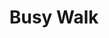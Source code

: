---
layout: comic
title: "Busy Walk"
image-src: "assets/comics/busy-walk/busy-walk.jpg"
thumb-src: "assets/comics/busy-walk/busy-walk-thumb.jpg"
categories: comics
comments: true
---